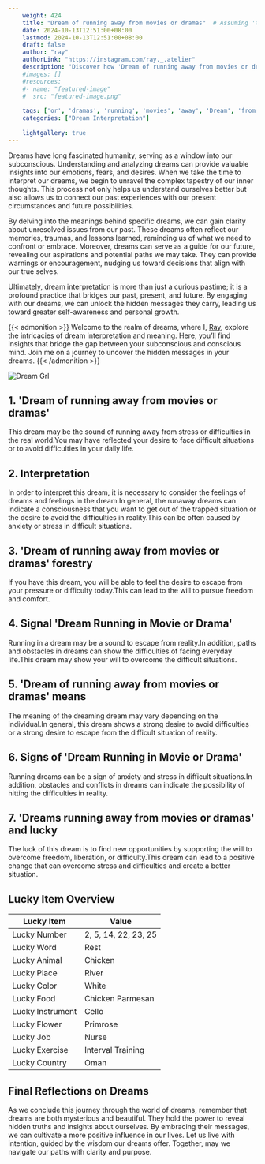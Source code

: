 ```yaml
---
    weight: 424
    title: "Dream of running away from movies or dramas"  # Assuming 'title' column exists
    date: 2024-10-13T12:51:00+08:00
    lastmod: 2024-10-13T12:51:00+08:00
    draft: false
    author: "ray"
    authorLink: "https://instagram.com/ray._.atelier"
    description: "Discover how 'Dream of running away from movies or dramas' can interpret your future and uncover its significant meanings in your life."
    #images: []
    #resources:
    #- name: "featured-image"
    #  src: "featured-image.png"
    
    tags: ['or', 'dramas', 'running', 'movies', 'away', 'Dream', 'from', 'of']
    categories: ["Dream Interpretation"]
    
    lightgallery: true
---
```

    
Dreams have long fascinated humanity, serving as a window into our subconscious. Understanding and analyzing dreams can provide valuable insights into our emotions, fears, and desires. When we take the time to interpret our dreams, we begin to unravel the complex tapestry of our inner thoughts. This process not only helps us understand ourselves better but also allows us to connect our past experiences with our present circumstances and future possibilities.

By delving into the meanings behind specific dreams, we can gain clarity about unresolved issues from our past. These dreams often reflect our memories, traumas, and lessons learned, reminding us of what we need to confront or embrace. Moreover, dreams can serve as a guide for our future, revealing our aspirations and potential paths we may take. They can provide warnings or encouragement, nudging us toward decisions that align with our true selves.

Ultimately, dream interpretation is more than just a curious pastime; it is a profound practice that bridges our past, present, and future. By engaging with our dreams, we can unlock the hidden messages they carry, leading us toward greater self-awareness and personal growth.

{{< admonition >}}
Welcome to the realm of dreams, where I, [Ray](https://instagram.com/ray._.atelier), explore the intricacies of dream interpretation and meaning. Here, you’ll find insights that bridge the gap between your subconscious and conscious mind. Join me on a journey to uncover the hidden messages in your dreams.
{{< /admonition >}}

![Dream Grl](https://cdn.pixabay.com/photo/2017/11/02/03/35/gothic-2910057_1280.jpg "Dream Grl")

## 1. 'Dream of running away from movies or dramas'
This dream may be the sound of running away from stress or difficulties in the real world.You may have reflected your desire to face difficult situations or to avoid difficulties in your daily life.

## 2. Interpretation
In order to interpret this dream, it is necessary to consider the feelings of dreams and feelings in the dream.In general, the runaway dreams can indicate a consciousness that you want to get out of the trapped situation or the desire to avoid the difficulties in reality.This can be often caused by anxiety or stress in difficult situations.

## 3. 'Dream of running away from movies or dramas' forestry
If you have this dream, you will be able to feel the desire to escape from your pressure or difficulty today.This can lead to the will to pursue freedom and comfort.

## 4. Signal 'Dream Running in Movie or Drama'
Running in a dream may be a sound to escape from reality.In addition, paths and obstacles in dreams can show the difficulties of facing everyday life.This dream may show your will to overcome the difficult situations.

## 5. 'Dream of running away from movies or dramas' means
The meaning of the dreaming dream may vary depending on the individual.In general, this dream shows a strong desire to avoid difficulties or a strong desire to escape from the difficult situation of reality.

## 6. Signs of 'Dream Running in Movie or Drama'
Running dreams can be a sign of anxiety and stress in difficult situations.In addition, obstacles and conflicts in dreams can indicate the possibility of hitting the difficulties in reality.

## 7. 'Dreams running away from movies or dramas' and lucky
The luck of this dream is to find new opportunities by supporting the will to overcome freedom, liberation, or difficulty.This dream can lead to a positive change that can overcome stress and difficulties and create a better situation.

## Lucky Item Overview
| Lucky Item          | Value              |
|---------------|--------------------|
| Lucky Number        | 2, 5, 14, 22, 23, 25  |
| Lucky Word          | Rest |
| Lucky Animal        | Chicken |
| Lucky Place         | River     |
| Lucky Color         | White     |
| Lucky Food          | Chicken Parmesan      |
| Lucky Instrument    | Cello |
| Lucky Flower        | Primrose    |
| Lucky Job           | Nurse       |
| Lucky Exercise      | Interval Training  |
| Lucky Country       | Oman    |


##  Final Reflections on Dreams

As we conclude this journey through the world of dreams, remember that dreams are both mysterious and beautiful. They hold the power to reveal hidden truths and insights about ourselves. By embracing their messages, we can cultivate a more positive influence in our lives. Let us live with intention, guided by the wisdom our dreams offer. Together, may we navigate our paths with clarity and purpose.
